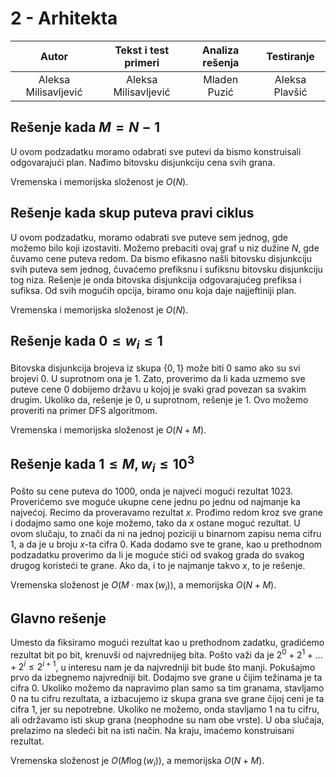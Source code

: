 # 2 - Arhitekta

| Autor | Tekst i test primeri | Analiza rеšenja | Testiranje |
|:-:|:-:|:-:|:-:|
| Aleksa Milisavljević | Aleksa Milisavljević | Mladen Puzić | Aleksa Plavšić |

## Rešenje kada $M=N−1$
U ovom podzadatku moramo odabrati sve putevi da bismo konstruisali odgovarajući plan. Nađimo bitovsku disjunkciju cena svih grana. 

Vremenska i memorijska složenost je $O(N)$.

## Rešenje kada skup puteva pravi ciklus
U ovom podzadatku, moramo odabrati sve puteve sem jednog, gde možemo bilo koji izostaviti. Možemo prebaciti ovaj graf u niz dužine $N$, gde čuvamo cene puteva redom. Da bismo efikasno našli bitovsku disjunkciju svih puteva sem jednog, čuvaćemo prefiksnu i sufiksnu bitovsku disjunkciju tog niza. Rešenje je onda bitovska disjunkcija odgovarajućeg prefiksa i sufiksa. Od svih mogućih opcija, biramo onu koja daje najjeftiniji plan. 

Vremenska i memorijska složenost je $O(N)$.

## Rešenje kada $0\leq w_i \leq 1$
Bitovska disjunkcija brojeva iz skupa $\{0,1\}$ može biti 0 samo ako su svi brojevi $0$. U suprotnom ona je $1$. Zato, proverimo da li kada uzmemo sve puteve cene $0$ dobijemo državu u kojoj je svaki grad povezan sa svakim drugim. Ukoliko da, rešenje je $0$, u suprotnom, rešenje je $1$. Ovo možemo proveriti na primer DFS algoritmom. 

Vremenska i memorijska složenost je $O(N+M)$.

## Rešenje kada $1 \leq M, w_i \leq 10^3$
Pošto su cene puteva do $1000$, onda je najveći mogući rezultat $1023$. Proverićemo sve moguće ukupne cene jednu po jednu od najmanje ka najvećoj. Recimo da proveravamo rezultat $x$. Prođimo redom kroz sve grane i dodajmo samo one koje možemo, tako da $x$ ostane moguć rezultat. U ovom slučaju, to znači da ni na jednoj poziciji u binarnom zapisu nema cifru $1$, a da je u broju $x$-ta cifra $0$. Kada dodamo sve te grane, kao u prethodnom podzadatku proverimo da li je moguće stići od svakog grada do svakog drugog koristeći te grane. Ako da, i to je najmanje takvo $x$, to je rešenje. 

Vremenska složenost je $O(M\cdot \max(w_i))$, a memorijska $O(N+M)$.

## Glavno rešenje
Umesto da fiksiramo mogući rezultat kao u prethodnom zadatku, gradićemo rezultat bit po bit, krenuvši od najvrednijeg bita. Pošto važi da je $2^0+2^1+\ldots+2^i\leq 2^{i+1}$, u interesu nam je da najvredniji bit bude što manji. Pokušajmo prvo da izbegnemo najvredniji bit. Dodajmo sve grane u čijim težinama je ta cifra $0$. Ukoliko možemo da napravimo plan samo sa tim granama, stavljamo $0$ na tu cifru rezultata, a izbacujemo iz skupa grana sve grane čijoj ceni je ta cifra $1$, jer su nepotrebne. Ukoliko ne možemo, onda stavljamo $1$ na tu cifru, ali održavamo isti skup grana (neophodne su nam obe vrste). U oba slučaja, prelazimo na sledeći bit na isti način. Na kraju, imaćemo konstruisani rezultat. 

Vremenska složenost je $O(M\log(w_i))$, a memorijska $O(N+M)$.